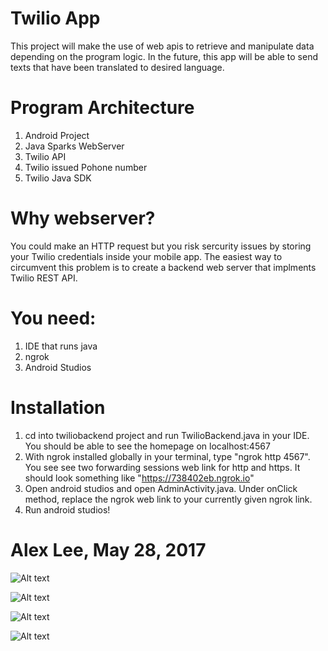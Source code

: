 # Twilio App

This project will make the use of web apis to retrieve and manipulate data depending on the program logic. In the future, this app will be able to send texts that have been translated to desired language.

# Program Architecture

1. Android Project
2. Java Sparks WebServer
3. Twilio API
4. Twilio issued Pohone number
5. Twilio Java SDK

# Why webserver?
You could make an HTTP request but you risk sercurity issues by storing your Twilio credentials inside your mobile app. The easiest way to circumvent this problem is to create a backend web server that implments Twilio REST API.


# You need:

1. IDE that runs java
2. ngrok 
3. Android Studios 

# Installation

1. cd into twiliobackend project and run TwilioBackend.java in your IDE. You should be able to see the homepage on localhost:4567
2. With ngrok installed globally in your terminal, type "ngrok http 4567". You see see two forwarding sessions web link for http and https. It should look something like "https://738402eb.ngrok.io"
3. Open android studios and open AdminActivity.java. Under onClick method, replace the ngrok web link to your currently given ngrok link.
4. Run android studios!

# Alex Lee, May 28, 2017

![Alt text](https://cloud.githubusercontent.com/assets/12318904/26539103/873f7858-43ff-11e7-8ac1-902d3824af4a.png)

![Alt text](https://cloud.githubusercontent.com/assets/12318904/26539105/87437264-43ff-11e7-8f77-987b78ed1477.png)

![Alt text](https://cloud.githubusercontent.com/assets/12318904/26539104/873fa8dc-43ff-11e7-90ef-b6081e319a12.png)

![Alt text](https://cloud.githubusercontent.com/assets/12318904/26539102/873f7768-43ff-11e7-9c5c-3893cfb2f80b.png)


